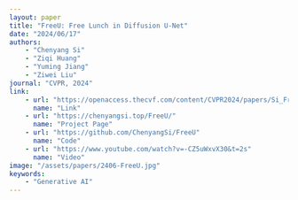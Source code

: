 ```yaml
---
layout: paper
title: "FreeU: Free Lunch in Diffusion U-Net"
date: "2024/06/17"
authors: 
    - "Chenyang Si"
    - "Ziqi Huang"
    - "Yuming Jiang"
    - "Ziwei Liu"
journal: "CVPR, 2024"
link:
    - url: "https://openaccess.thecvf.com/content/CVPR2024/papers/Si_FreeU_Free_Lunch_in_Diffusion_U-Net_CVPR_2024_paper.pdf"
      name: "Link"
    - url: "https://chenyangsi.top/FreeU/"
      name: "Project Page"
    - url: "https://github.com/ChenyangSi/FreeU"
      name: "Code"
    - url: "https://www.youtube.com/watch?v=-CZ5uWxvX30&t=2s"
      name: "Video"
image: "/assets/papers/2406-FreeU.jpg"
keywords:
    - "Generative AI"
---
```


<!-- 
Speech Technology  
Generative AI 
Multimodal AI  
Embodied Intelligence 
AI Safety  
Medical AI 
Data Intelligence-->